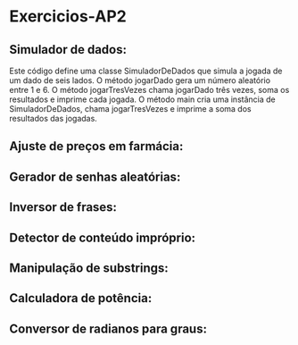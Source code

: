 # Exercicios-AP2

## Simulador de dados:
Este código define uma classe SimuladorDeDados que simula a jogada de um dado de seis lados. O método jogarDado gera um número aleatório entre 1 e 6. O método jogarTresVezes chama jogarDado três vezes, soma os resultados e imprime cada jogada. O método main cria uma instância de SimuladorDeDados, chama jogarTresVezes e imprime a soma dos resultados das jogadas.

## Ajuste de preços em farmácia: 

## Gerador de senhas aleatórias:

## Inversor de frases: 

## Detector de conteúdo impróprio: 

## Manipulação de substrings:

## Calculadora de potência:

## Conversor de radianos para graus:
